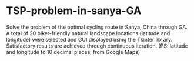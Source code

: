 # TSP-problem-in-sanya-GA
Solve the problem of the optimal cycling route in Sanya, China through GA. A total of 20 biker-friendly natural landscape locations (latitude and longitude) were selected and GUI displayed using the Tkinter library. Satisfactory results are achieved through continuous iteration. (PS: latitude and longitude to 10 decimal places, from Google Maps)
